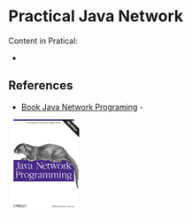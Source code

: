 # Practical Java Network

Content in Pratical:

  + []()



## References

  + [Book Java Network Programing](https://www.oreilly.com/library/view/java-network-programming/9781449365936/) - <br/>
<img src="./java-networking-programing.png" width="128px" alt="book reference Java Networking Programing">

